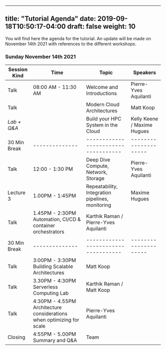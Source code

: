 ___

## title: "Tutorial Agenda" date: 2019-09-18T10:50:17-04:00 draft: false weight: 10

You will find here the agenda for the tutorial. An update will be made on November 14th 2021 with references to the different workshops.

### Sunday November 14th 2021

| Session Kind | Time                                                                  | Topic                                                                | Speakers                                   |
| ------------ | --------------------------------------------------------------------- | -------------------------------------------------------------------- | ------------------------------------------ |
| Talk         | 08:00 AM - 11:30 AM                                                   | Welcome and Introductions                                            | Pierre-Yves Aquilanti                      |
| Talk         |                                                                       | Modern Cloud Architectures                                           | Matt Koop                                  |
| *Lab + Q&A*  |                                                                       | Build your HPC System in the Cloud                                   | Kelly Keene / Maxime Hugues                |
| 30 Min Break | \-\-\-\-\-\-\-\-\-\-\-\---                                            | \-\-\-\-\-\-\-\-\-\-\-\-\-\-\-\-\-\-\-\-\-\-\-\-\-\-\-\-\-\-\-\-\--- | \-\-\-\-\-\-\-\-\-\-\-\-\-\-\-\-\-\-\-\-\- |
| Talk         | 12:00 - 1:30 PM                                                       | Deep Dive Compute, Network, Storage                                  | Pierre-Yves Aquilanti                      |
| Lecture 3    | 1.00PM - 1:45PM                                                       | Repeatability, Integration pipelines, monitoring                     | Maxime Hugues                              |
| Talk         | 1.45PM - 2:30PM	Automation, CI/CD & container orchestrators           | Karthik Raman / Pierre-Yves Aquilanti                                |                                            |
| 30 Min Break | \-\-\-\-\-\-\-\-\-\-\-\---                                            | \-\-\-\-\-\-\-\-\-\-\-\-\-\-\-\-\-\-\-\-\-\-\-\-\-\-\-\-\-\-\-\-\--- | \-\-\-\-\-\-\-\-\-\-\-\-\-\-\-\-\-\-\-\-\- |
| Talk         | 3:00PM - 3:30PM	Building Scalable Architectures                       | Matt Koop                                                            |                                            |
| Talk         | 3.30PM - 4:30PM	Serverless Computing Lab                              | Karthik Raman / Matt Koop                                            |                                            |
| Talk         | 4:30PM - 4.55PM	Architecture considerations when optimizing for scale | Pierre-Yves Aquilanti                                                |                                            |
| Closing      | 4:55PM - 5.00PM	Summary and Q&A                                       | Team                                                                 |                                            |
